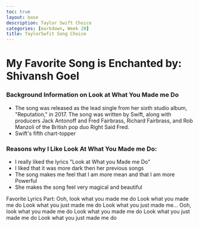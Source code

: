 ```yaml
---
toc: true
layout: base
description: Taylor Swift Choice
categories: [markdown, Week 20]
title: TaylorSwfit Song Choice
---
```


# My Favorite Song is Enchanted by: Shivansh Goel


### Background Information on Look at What You Made me Do
- The song was released as the lead single from her sixth studio album, "Reputation," in 2017. The song was written by Swift, along with producers Jack Antonoff and Fred Fairbrass, Richard Fairbrass, and Rob Manzoli of the British pop duo Right Said Fred.
- Swift's fifth chart-topper

### Reasons why I Like Look At What You Made me Do:
- I really liked the lyrics "Look at What you Made me Do"
- I liked that it was more dark then her previous songs
- The song makes me feel that I am more mean and that I am more Powerful
- She makes the song feel very magical and beautiful

Favorite Lyrics Part:
Ooh, look what you made me do
Look what you made me do
Look what you just made me do
Look what you just made me...
Ooh, look what you made me do
Look what you made me do
Look what you just made me do
Look what you just made me do